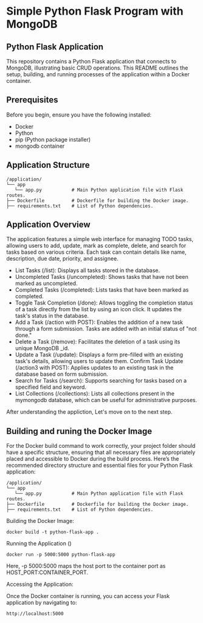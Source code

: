 # Simple Python Flask Program with MongoDB
## Python Flask Application

This repository contains a Python Flask application that connects to MongoDB, illustrating basic CRUD operations. This README outlines the setup, building, and running processes of the application within a Docker container.

## Prerequisites

Before you begin, ensure you have the following installed:
- Docker
- Python 
- pip (Python package installer)
- mongodb container 

## Application Structure

```
/application/
└── app             
   └── app.py           # Main Python application file with Flask routes.
├── Dockerfile          # Dockerfile for building the Docker image.
├── requirements.txt    # List of Python dependencies.
``` 

## Application Overview
The application features a simple web interface for managing TODO tasks, allowing users to add, update, mark as complete, delete, and search for tasks based on various criteria. Each task can contain details like name, description, due date, priority, and assignee.
- List Tasks (/list): Displays all tasks stored in the database.
- Uncompleted Tasks (/uncompleted): Shows tasks that have not been marked as uncompleted.
- Completed Tasks (/completed): Lists tasks that have been marked as completed.
- Toggle Task Completion (/done): Allows toggling the completion status of a task directly from the list by using an icon click. It updates the task's status in the database.
- Add a Task (/action with POST): Enables the addition of a new task through a form submission. Tasks are added with an initial status of "not done."
- Delete a Task (/remove): Facilitates the deletion of a task using its unique MongoDB _id.
- Update a Task (/update): Displays a form pre-filled with an existing task's details, allowing users to update them.
Confirm Task Update (/action3 with POST): Applies updates to an existing task in the database based on form submission.
- Search for Tasks (/search): Supports searching for tasks based on a specified field and keyword.
- List Collections (/collections): Lists all collections present in the mymongodb database, which can be useful for administrative purposes.

After understanding the appliction, Let's move on to the next step. 

## Building and runing the Docker Image
For the Docker build command to work correctly, your project folder should have a specific structure, ensuring that all necessary files are appropriately placed and accessible to Docker during the build process. Here’s the recommended directory structure and essential files for your Python Flask application:
```
/application/
└── app             
   └── app.py           # Main Python application file with Flask routes.
├── Dockerfile          # Dockerfile for building the Docker image.
├── requirements.txt    # List of Python dependencies.
``` 

Building the Docker Image: 

```
docker build -t python-flask-app .
```

Running the Application ()
```
docker run -p 5000:5000 python-flask-app
```
Here, -p 5000:5000 maps the host port to the container port as HOST_PORT:CONTAINER_PORT.

Accessing the Application:

Once the Docker container is running, you can access your Flask application by navigating to:
```
http://localhost:5000
```
